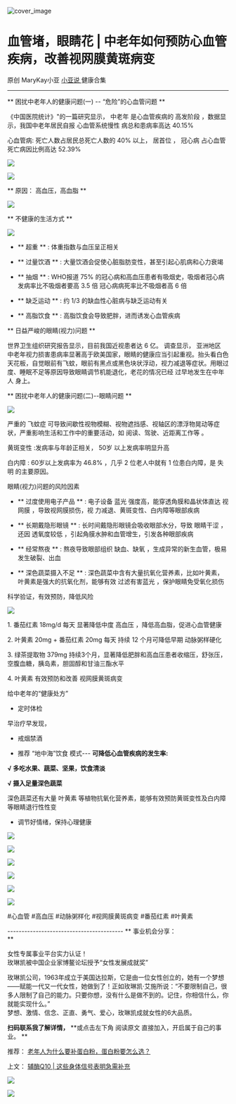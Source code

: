 ![cover_image](https://mmbiz.qpic.cn/mmbiz_jpg/A8SKDch4cJHhpYjxm8KyLe50R4m3EQZ3ibTTBh6I9WsG5EkPiaXwCM3qfiaZXeLjD9vj4qagMFq9OAhnuaRR2fsQw/0?wx_fmt=jpeg)

#  血管堵，眼睛花 | 中老年如何预防心血管疾病，改善视网膜黄斑病变

原创  MaryKay小亚  [ 小亚说 ](https://mp.weixin.qq.com/mp/appmsgalbum?__biz=MzUxNDAwNTk0MQ==&action=getalbum&album_id=1708249854717526017#wechat_redirect) 健康合集

__ _ _ _ _

  

  

** 困扰中老年人的健康问题(一) --  “危险”的心血管问题  **

《中国医院统计》"的一篇研究显示，  中老年  是心血管疾病的  高发阶段  ，数据显示，我国中老年居民自报  心血管系统慢性  病总和患病率高达
40.15%

心血管病: 死亡人数占居民总死亡人数的  40%  以上，  居首位  ，  冠心病  占心血管死亡病因比例高达  52.39%

![](https://mmbiz.qpic.cn/mmbiz_png/A8SKDch4cJHhpYjxm8KyLe50R4m3EQZ3icMhq675wmgv7ytpMSlnNEBe4gp1et7qYIscCb4KZN20jXZ54BSfBVw/640?wx_fmt=png&from=appmsg)

  

![](https://mmbiz.qpic.cn/mmbiz_png/A8SKDch4cJHhpYjxm8KyLe50R4m3EQZ3vVriaiae4gBK66qOFPs48CPKAzrop07wEkQTtEdlOpr5PicF9O6I4e8RQ/640?wx_fmt=png&from=appmsg)

  

** 原因： 高血压，高血脂  **

![](https://mmbiz.qpic.cn/mmbiz_png/A8SKDch4cJHhpYjxm8KyLe50R4m3EQZ3qAahD6F3r8ddnyLEhU7moZ1QBTe20ej5lthCgg9PDB936YCVq4ka7A/640?wx_fmt=png&from=appmsg)

  

** 不健康的生活方式  **

![](https://mmbiz.qpic.cn/mmbiz_png/A8SKDch4cJHhpYjxm8KyLe50R4m3EQZ3hTzyIWagib3icwxZqoylORmAKuXzch3ViajeUWuJic0gm43vSLcHFLCIcg/640?wx_fmt=png&from=appmsg)

  * ** 超重  ** :  体重指数与血压呈正相关 

  * ** 过量饮酒  ** : 大量饮酒会促使心脏脂肪变性，甚至引起心肌病和心力衰竭 

  * ** 抽烟  ** : WHO报道  75%  的冠心病和高血压患者有吸烟史，吸烟者冠心病发病率比不吸烟者要高  3.5  倍  冠心病病死率比不吸烟者高  6 倍 

  * ** 缺乏运动  ** : 约  1/3  的缺血性心脏病与缺乏运动有关 

  * ** 高脂饮食  ** : 高脂饮食会导致肥胖，进而诱发心血管疾病 

  

** 日益严峻的眼睛(视力)问题  **

世界卫生组织研究报告显示，目前我国近视患者达 6 亿。  调查显示，  亚洲地区
中老年视力损害患病率显著高于欧美国家，眼睛的健康应当引起重视。抬头看白色天花板，自觉眼前有飞蚊，眼前有黑点或黑色块状浮动，视力减退等症状。用眼过度、睡眠不足等原因导致眼睛调节机能退化，老花的情况已经
过早地发生在中年人  身上。

  

** 困扰中老年人的健康问题(二)--眼睛问题  **

![](https://mmbiz.qpic.cn/mmbiz_png/A8SKDch4cJHhpYjxm8KyLe50R4m3EQZ39fZCoDVpDepicj4SbiarHoY7baHGwFLQVT2Ypy74CPaYj7bKhSl6ExCw/640?wx_fmt=png&from=appmsg)

  

严重的  飞蚊症  可导致间歇性视物模糊、视物遮挡感、视轴区的漂浮物晃动等症状，严重影响生活和工作中的重要活动，如  阅读、驾驶、近距离工作等  。

黄斑变性  :发病率与年龄正相关，  50岁  以上发病率明显升高

白内障  : 60岁以上发病率为  46.8%  ，几乎  2  位老人中就有  1  位患白内障，是  失明  的主要原因。

  

眼睛(视力)问题的风险因素

  * ** 过度使用电子产品  ** : 电子设备  蓝光  强度高，能穿透角膜和晶状体直达  视网膜  ，导致视网膜损伤，视  力减退、黄斑变性、白内障等眼部疾病 

  * ** 长期戴隐形眼镜  ** : 长时间戴隐形眼镜会吸收眼部水分，导致  眼睛干涩  ，还因  透氧度较低  ，引起角膜水肿和血管增生，引发各种眼部疾病 

  * ** 经常熬夜  ** : 熬夜导致眼部组织  缺血、缺氧  ，生成异常的新生血管，极易发生破裂、出血 

  * ** 深色蔬菜摄入不足  ** : 深色蔬菜中含有大量抗氧化营养素，比如叶黄素，叶黄素是强大的抗氧化剂，能够有效  过滤有害蓝光  ，保护眼睛免受氧化损伤 

  

科学验证，有效预防，降低风险

![](https://mmbiz.qpic.cn/mmbiz_png/A8SKDch4cJHhpYjxm8KyLe50R4m3EQZ37y1biapWODJ7tO4xUvgV69HtLQW7vZa2hXFxdlziabx3UGRXibITqGQrQ/640?wx_fmt=png&from=appmsg)

1\.  番茄红素  18mg/d 每天 显著降低中度  高血压  ，降低高血脂，促进心血管健康  

2\.  叶黄素  20mg + 番茄红素 20mg 每天 持续 12 个月可降低早期  动脉粥样硬化

3\. 绿茶提取物 379mg 持续3个月，显著降低肥胖和高血压患者收缩压，舒张压，空腹血糖，胰岛素，胆固醇和甘油三酯水平

4\.  叶黄素  有效预防和改善  视网膜黄斑病变

  

给中老年的“健康处方”

  * 定时体检   

早治疗早发现，

  * 戒烟禁酒 

  * 推荐  “地中海”饮食  模式---  **可降低心血管疾病的发生率:**

**√ 多吃水果、蔬菜、坚果，饮食清淡**

**√ 摄入足量深色蔬菜**

深色蔬菜还有大量  叶黄素  等植物抗氧化营养素，能够有效预防黄斑变性及白内障等眼睛退行性性变

  * 调节好情绪，保持心理健康 

  

  

![](https://mmbiz.qpic.cn/mmbiz_jpg/A8SKDch4cJHhpYjxm8KyLe50R4m3EQZ3L9c1lOKIHt30L5Rc1nYp9Jic1BmiaVRY8NQNCudib98OHetmniazjxb2dA/640?wx_fmt=jpeg&from=appmsg)

  

![](https://mmbiz.qpic.cn/mmbiz_jpg/A8SKDch4cJHhpYjxm8KyLe50R4m3EQZ3tgBGibO2radGCG9mMLdJouF2UGgHITuYwkLFarWgHED7x3yiarvCaSTQ/640?wx_fmt=jpeg&from=appmsg)

  

![](https://mmbiz.qpic.cn/mmbiz_jpg/A8SKDch4cJHhpYjxm8KyLe50R4m3EQZ3gBic2NU85uL8UJRfGEKKf5s6R7HezvfKL8MD5eh1tLRX8Wzm3lR8h4w/640?wx_fmt=jpeg&from=appmsg)

  

![](https://mmbiz.qpic.cn/mmbiz_jpg/A8SKDch4cJHhpYjxm8KyLe50R4m3EQZ35v7f3ZcgcqQgakzolXWI02OatE79icTAISMzmblWYdDGuZeVOWZv9ug/640?wx_fmt=jpeg&from=appmsg)

  

![](https://mmbiz.qpic.cn/mmbiz_jpg/A8SKDch4cJHhpYjxm8KyLe50R4m3EQZ3rn7KDviak1nLsicaiaOWFZianPicvibZVib9a0j9icajJ1tbiciakKjkjzwpoTFQ/640?wx_fmt=jpeg&from=appmsg)

  

![](https://mmbiz.qpic.cn/mmbiz_jpg/A8SKDch4cJHhpYjxm8KyLe50R4m3EQZ3Gy8pib7Nkk23T3KJzmcic3ByYZ0ntkTlEmx05rTsWWmVibiaicZEFh1uUrQ/640?wx_fmt=jpeg&from=appmsg)

  

#心血管  #高血压 #动脉粥样化 #视网膜黄斑病变  #番茄红素  #叶黄素

  
\-----------------------------------------  ** 事业机会分享：  
**  
  
女性专属事业平台实力认证！  
玫琳凯被中国企业家博鳌论坛授予“女性发展成就奖”  
  
玫琳凯公司，1963年成立于美国达拉斯，它是由一位女性创立的，她有一个梦想——赋能一代又一代女性，她做到了！正如玫琳凯·艾施所说：“不要限制自己，很多人限制了自己的能力。只要你想，没有什么是做不到的。记住，你相信什么，你就能实现什么。”  
梦想、激情、信念、正直、勇气、爱心，玫琳凯成就女性的6大品质。  
  
**扫码联系我了解详情，** **或点击左下角 阅读原文  直接加入，开启属于自己的事业。 **  
  

推荐： [ 老年人为什么要补蛋白粉，蛋白粉要怎么选？
](http://mp.weixin.qq.com/s?__biz=MzUxNDAwNTk0MQ==&mid=2247484820&idx=1&sn=b8f4a58f9ea612039d0fc2952ea9fb3e&chksm=f94dcb4ece3a4258746db9a67950655ef4328269a652316ab57d7af31bb2b8ea31779522bec1&scene=21#wechat_redirect)  

上文： [ 辅酶Q10 | 这些身体信号表明急需补充
](http://mp.weixin.qq.com/s?__biz=MzUxNDAwNTk0MQ==&mid=2247485167&idx=2&sn=88db280bc1c416b580a3ee273f0315aa&chksm=f94dc835ce3a4123fbc3348789df72c448a0ce9f95da5cb9709c004cdca22bf761532f63fc67&scene=21#wechat_redirect)

![](https://mmbiz.qpic.cn/mmbiz_gif/b96CibCt70iaZ7Bia3Wm91cEuWhERXfCYjTia9tf7aMjVBNRETSa2NpGjCV6tyNvgCLos8LBgwEgxcwaIw8zdOsG7A/640?wx_fmt=gif)

![](https://mmbiz.qpic.cn/mmbiz_jpg/A8SKDch4cJEicCnqTxiatgGquhIicZ1wJ1Dth5YOOzoYV7U4N3HmiaO0vVAzjOpBVdtF0gnL632Fc7HqiaDmgveQDEw/640?wx_fmt=jpeg)
